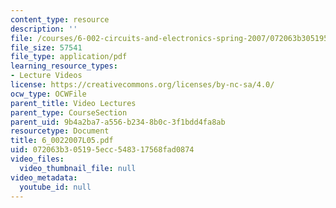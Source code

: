 ```yaml
---
content_type: resource
description: ''
file: /courses/6-002-circuits-and-electronics-spring-2007/072063b305195ecc548317568fad0874_6_0022007L05.pdf
file_size: 57541
file_type: application/pdf
learning_resource_types:
- Lecture Videos
license: https://creativecommons.org/licenses/by-nc-sa/4.0/
ocw_type: OCWFile
parent_title: Video Lectures
parent_type: CourseSection
parent_uid: 9b4a2ba7-a556-b234-8b0c-3f1bdd4fa8ab
resourcetype: Document
title: 6_0022007L05.pdf
uid: 072063b3-0519-5ecc-5483-17568fad0874
video_files:
  video_thumbnail_file: null
video_metadata:
  youtube_id: null
---
```

